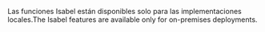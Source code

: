 <span data-ttu-id="b2d90-101">Las funciones Isabel están disponibles solo para las implementaciones locales.</span><span class="sxs-lookup"><span data-stu-id="b2d90-101">The Isabel features are available only for on-premises deployments.</span></span>